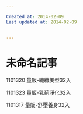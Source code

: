 ```yaml
---

Created at: 2014-02-09
Last updated at: 2014-02-09


---
```


# 未命名記事


1101320 量販-纖纖美型32入

1101323 量販-乳薊淨化32入

1101317 量販-舒壓養身32入

